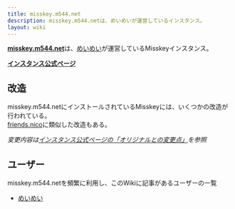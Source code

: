 ```yaml
---
title: misskey.m544.net
description: misskey.m544.netは、めいめいが運営しているインスタンス。
layout: wiki
---
```

[**misskey.m544.net**](https://misskey.m544.net)は、[めいめい](../../users/mei23/)が運営しているMisskeyインスタンス。

[**インスタンス公式ページ**](https://mei23.github.io/misskey_m544_net)

## 改造
misskey.m544.netにインストールされているMisskeyには、いくつかの改造が行われている。  
[friends.nico](https://friends.nico)に類似した改造もある。

*変更内容は[インスタンス公式ページの「オリジナルとの変更点」](https://mei23.github.io/misskey_m544_net#%E3%82%AA%E3%83%AA%E3%82%B8%E3%83%8A%E3%83%AB%E3%81%A8%E3%81%AE%E5%A4%89%E6%9B%B4%E7%82%B9)を参照*

## ユーザー
misskey.m544.netを頻繁に利用し、このWikiに記事があるユーザーの一覧

- [めいめい](../../users/mei23/)
